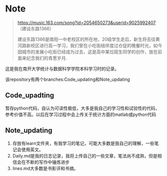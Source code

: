 
# Note


> https://music.163.com/song?id=2054650273&userid=9025992407 （建设东路1366）
> 
> 建设东路1366是南阳一中老校区的所在地，20级学生走后，新生将去往黄河路新校区进行高一学习，我们曾在小吃街结伴度过仓促的晚餐时光，如今因城市的发展小吃街已经成为过去，这是高中某位陌生同学的创作，放在前面来纪念我们的青葱岁月.


这是我在南开大学统计与数据科学学院本科学习时的记录。

该repository有两个branches:Code_updating和Note_updating

## Code_upadting
暂存python代码，自认为可读性极低，大多是我自己的学习性和试验性的代码，参考价值不高。以后在学习过程中会上传关于统计方面的matlab或python代码

## Note_updating
1. 存放有learn文件夹，有我学习的笔记，可能大多数是我自己的理解，一些笔记会使用英文。
2. Daily.md是我的日志记录，我将上传自己的一些文章，笔法尚不成熟，但是相信会在不断的写作中锤炼进步
3. lines.md大多数是书影评和书摘。
